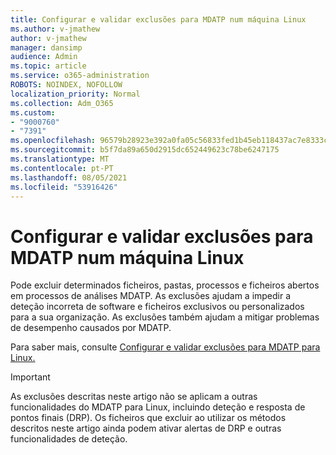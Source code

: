 ```yaml
---
title: Configurar e validar exclusões para MDATP num máquina Linux
ms.author: v-jmathew
author: v-jmathew
manager: dansimp
audience: Admin
ms.topic: article
ms.service: o365-administration
ROBOTS: NOINDEX, NOFOLLOW
localization_priority: Normal
ms.collection: Adm_O365
ms.custom:
- "9000760"
- "7391"
ms.openlocfilehash: 96579b28923e392a0fa05c56833fed1b45eb118437ac7e8333c610ed69126f8e
ms.sourcegitcommit: b5f7da89a650d2915dc652449623c78be6247175
ms.translationtype: MT
ms.contentlocale: pt-PT
ms.lasthandoff: 08/05/2021
ms.locfileid: "53916426"
---
```

# <a name="configure-and-validate-exclusions-for-mdatp-on-a-linux-machine"></a>Configurar e validar exclusões para MDATP num máquina Linux

Pode excluir determinados ficheiros, pastas, processos e ficheiros abertos em processos de análises MDATP. As exclusões ajudam a impedir a deteção incorreta de software e ficheiros exclusivos ou personalizados para a sua organização. As exclusões também ajudam a mitigar problemas de desempenho causados por MDATP.

Para saber mais, consulte [Configurar e validar exclusões para MDATP para Linux.](https://go.microsoft.com/fwlink/?linkid=2144517)

> [!IMPORTANT]
> As exclusões descritas neste artigo não se aplicam a outras funcionalidades do MDATP para Linux, incluindo deteção e resposta de pontos finais (DRP). Os ficheiros que excluir ao utilizar os métodos descritos neste artigo ainda podem ativar alertas de DRP e outras funcionalidades de deteção.
